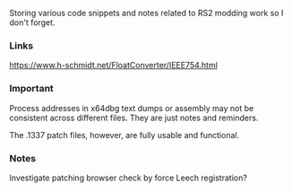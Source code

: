 Storing various code snippets and notes related to RS2 modding work so I don't forget.

### Links

https://www.h-schmidt.net/FloatConverter/IEEE754.html


### Important

Process addresses in x64dbg text dumps or assembly may not be consistent
across different files. They are just notes and reminders.

The .1337 patch files, however, are fully usable and functional.

### Notes

Investigate patching browser check by force Leech registration?
